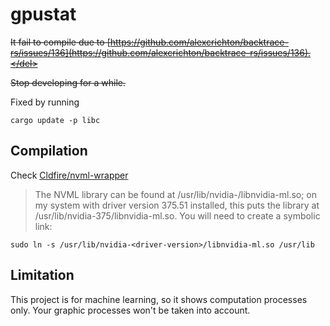 # gpustat

<del>It fail to compile due to [https://github.com/alexcrichton/backtrace-rs/issues/136](https://github.com/alexcrichton/backtrace-rs/issues/136).</del>

<del>Stop developing for a while.</del>

Fixed by running
```
cargo update -p libc
```

## Compilation

Check [Cldfire/nvml-wrapper](https://github.com/Cldfire/nvml-wrapper)

> The NVML library can be found at /usr/lib/nvidia-<driver-version>/libnvidia-ml.so; on my system with driver version 375.51 installed, this puts the library at /usr/lib/nvidia-375/libnvidia-ml.so. You will need to create a symbolic link:

```
sudo ln -s /usr/lib/nvidia-<driver-version>/libnvidia-ml.so /usr/lib
```

## Limitation

This project is for machine learning, so it shows computation processes only. Your graphic processes won't be taken into account.